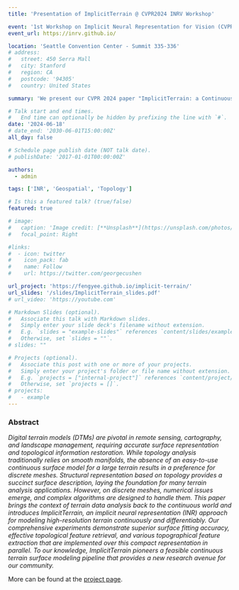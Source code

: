 ```yaml
---
title: 'Presentation of ImplicitTerrain @ CVPR2024 INRV Workshop'

event: '1st Workshop on Implicit Neural Representation for Vision (CVPR2024)'
event_url: https://inrv.github.io/

location: 'Seattle Convention Center - Summit 335-336'
# address:
#   street: 450 Serra Mall
#   city: Stanford
#   region: CA
#   postcode: '94305'
#   country: United States

summary: 'We present our CVPR 2024 paper "ImplicitTerrain: a Continuous Surface Model for Terrain Data Analysis" at the 1st Workshop on Implicit Neural Representation for Vision'

# Talk start and end times.
#   End time can optionally be hidden by prefixing the line with `#`.
date: '2024-06-18'
# date_end: '2030-06-01T15:00:00Z'
all_day: false

# Schedule page publish date (NOT talk date).
# publishDate: '2017-01-01T00:00:00Z'

authors:
  - admin

tags: ['INR', 'Geospatial', 'Topology']

# Is this a featured talk? (true/false)
featured: true

# image:
#   caption: 'Image credit: [**Unsplash**](https://unsplash.com/photos/bzdhc5b3Bxs)'
#   focal_point: Right

#links:
#  - icon: twitter
#    icon_pack: fab
#    name: Follow
#    url: https://twitter.com/georgecushen

url_project: 'https://fengyee.github.io/implicit-terrain/'
url_slides: '/slides/ImplicitTerrain_slides.pdf'
# url_video: 'https://youtube.com'

# Markdown Slides (optional).
#   Associate this talk with Markdown slides.
#   Simply enter your slide deck's filename without extension.
#   E.g. `slides = "example-slides"` references `content/slides/example-slides.md`.
#   Otherwise, set `slides = ""`.
# slides: ""

# Projects (optional).
#   Associate this post with one or more of your projects.
#   Simply enter your project's folder or file name without extension.
#   E.g. `projects = ["internal-project"]` references `content/project/deep-learning/index.md`.
#   Otherwise, set `projects = []`.
# projects:
#   - example
---
```


### Abstract
*Digital terrain models (DTMs) are pivotal in remote sensing, cartography, and landscape management, requiring accurate surface representation and topological information restoration. While topology analysis traditionally relies on smooth manifolds, the absence of an easy-to-use continuous surface model for a large terrain results in a preference for discrete meshes. Structural representation based on topology provides a succinct surface description, laying the foundation for many terrain analysis applications. However, on discrete meshes, numerical issues emerge, and complex algorithms are designed to handle them. This paper brings the context of terrain data analysis back to the continuous world and introduces ImplicitTerrain, an implicit neural representation (INR) approach for modeling high-resolution terrain continuously and differentiably. Our comprehensive experiments demonstrate superior surface fitting accuracy, effective topological feature retrieval, and various topographical feature extraction that are implemented over this compact representation in parallel. To our knowledge, ImplicitTerrain pioneers a feasible continuous terrain surface modeling pipeline that provides a new research avenue for our community.*

More can be found at the [project page](https://fengyee.github.io/implicit-terrain/).
